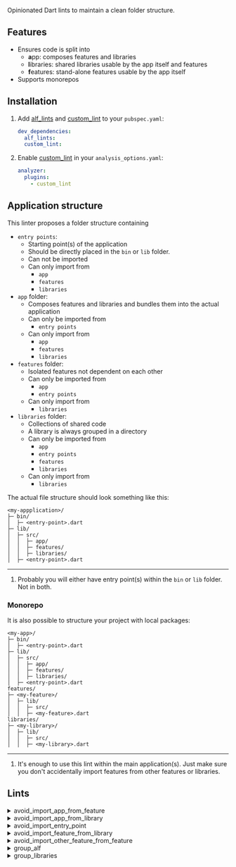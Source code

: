 Opinionated Dart lints to maintain a clean folder structure.

## Features

- Ensures code is split into
  - **a**pp: composes features and libraries
  - **l**ibraries: shared libraries usable by the app itself and features
  - **f**eatures: stand-alone features usable by the app itself
- Supports monorepos

## Installation

1. Add [alf_lints](https://pub.dev/packages/alf_lints) and [custom_lint](https://pub.dev/packages/custom_lint) to your `pubspec.yaml`:
   ```yaml
   dev_dependencies:
     alf_lints:
     custom_lint:
   ```
2. Enable [custom_lint](https://pub.dev/packages/custom_lint) in your `analysis_options.yaml`:
   ```yaml
   analyzer:
     plugins:
       - custom_lint
   ```

## Application structure

This linter proposes a folder structure containing

- `entry points`:
  - Starting point(s) of the application
  - Should be directly placed in the `bin` or `lib` folder.
  - Can not be imported
  - Can only import from
    - `app`
    - `features`
    - `libraries`
- `app` folder:
  - Composes features and libraries and bundles them into the actual application
  - Can only be imported from
    - `entry points`
  - Can only import from
    - `app`
    - `features`
    - `libraries`
- `features` folder:
  - Isolated features not dependent on each other
  - Can only be imported from
    - `app`
    - `entry points`
  - Can only import from
    - `libraries`
- `libraries` folder:
  - Collections of shared code
  - A library is always grouped in a directory
  - Can only be imported from
    - `app`
    - `entry points`
    - `features`
    - `libraries`
  - Can only import from
    - `libraries`

The actual file structure should look something like this:

```
<my-appplication>/
├─ bin/
│  ├─ <entry-point>.dart
├─ lib/
│  ├─ src/
│  │  ├─ app/
│  │  ├─ features/
│  │  ├─ libraries/
│  ├─ <entry-point>.dart
```

---

1. Probably you will either have entry point(s) within the `bin` or `lib` folder. Not in both.

### Monorepo

It is also possible to structure your project with local packages:

```
<my-app>/
├─ bin/
│  ├─ <entry-point>.dart
├─ lib/
│  ├─ src/
│  │  ├─ app/
│  │  ├─ features/
│  │  ├─ libraries/
│  ├─ <entry-point>.dart
features/
├─ <my-feature>/
│  ├─ lib/
│  │  ├─ src/
│  │  ├─ <my-feature>.dart
libraries/
├─ <my-library>/
│  ├─ lib/
│  │  ├─ src/
│  │  ├─ <my-library>.dart
```

---

1. It's enough to use this lint within the main application(s). Just make sure you don't accidentally import features from other features or libraries.

## Lints

<details>
  <summary>avoid_import_app_from_feature</summary>

- Ensures that features don't import composing app code.
</details>

<details>
  <summary>avoid_import_app_from_library</summary>

- Ensures that libraries don't import composing app code.
</details>

<details>
  <summary>avoid_import_entry_point</summary>

- Ensures that no code imports entry points.
</details>

<details>
  <summary>avoid_import_feature_from_library</summary>

- Ensures that libraries don't import features.
</details>

<details>
  <summary>avoid_import_other_feature_from_feature</summary>

- Ensures that features don't import other features.
</details>

<details>
  <summary>group_alf</summary>

- Ensures that files are placed and named according to the alf-linting conventions. Files should either - be a valid entry point placed in `lib/` or `bin/` directory and named `main.dart`, `main_<flavor>.dart` or `<packageName>.dart` - or placed within the `app`, `libraries` or `features` folder contained in the `lib/` or `lib/src/` folder.
</details>

<details>
  <summary>group_libraries</summary>

- Ensures that files within the `libraries` folder are grouped into another folder.
</details>
